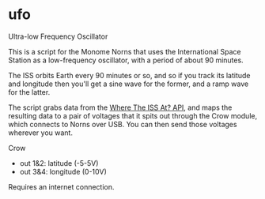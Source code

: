 # ufo

Ultra-low Frequency Oscillator

This is a script for the Monome Norns that uses the International Space Station as a low-frequency oscillator, with a period of about 90 minutes.

The ISS orbits Earth every 90 minutes or so, and so if you track its latitude and longitude then you'll get a sine wave for the former, and a ramp wave for the latter.

The script grabs data from the [Where The ISS At? API](https://wheretheiss.at/), and maps the resulting data to a pair of voltages that it spits out through the Crow module, which connects to Norns over USB. You can then send those voltages wherever you want.

Crow

- out 1&2: latitude (-5-5V)
- out 3&4: longitude (0-10V)

Requires an internet connection.
